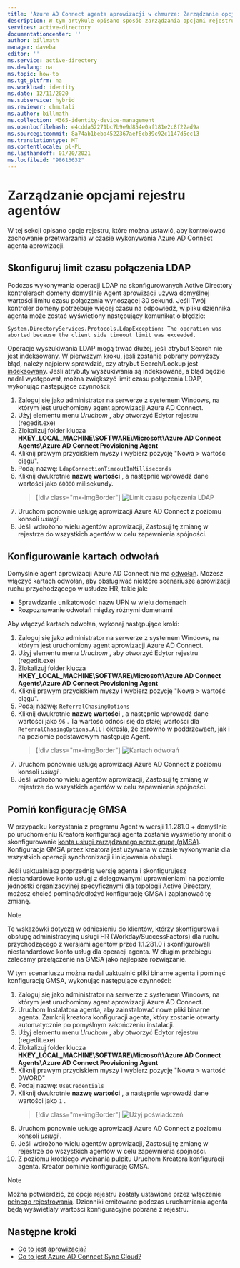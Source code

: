 ```yaml
---
title: 'Azure AD Connect agenta aprowizacji w chmurze: Zarządzanie opcjami rejestru | Microsoft Docs'
description: W tym artykule opisano sposób zarządzania opcjami rejestru w Azure AD Connect agenta aprowizacji w chmurze.
services: active-directory
documentationcenter: ''
author: billmath
manager: daveba
editor: ''
ms.service: active-directory
ms.devlang: na
ms.topic: how-to
ms.tgt_pltfrm: na
ms.workload: identity
ms.date: 12/11/2020
ms.subservice: hybrid
ms.reviewer: chmutali
ms.author: billmath
ms.collection: M365-identity-device-management
ms.openlocfilehash: e4cdda52271bc7b9e9d854e0af181e2c8f22ad9a
ms.sourcegitcommit: 8a74ab1beba4522367aef8cb39c92c1147d5ec13
ms.translationtype: MT
ms.contentlocale: pl-PL
ms.lasthandoff: 01/20/2021
ms.locfileid: "98613632"
---
```

# <a name="manage-agent-registry-options"></a>Zarządzanie opcjami rejestru agentów

W tej sekcji opisano opcje rejestru, które można ustawić, aby kontrolować zachowanie przetwarzania w czasie wykonywania Azure AD Connect agenta aprowizacji. 

## <a name="configure-ldap-connection-timeout"></a>Skonfiguruj limit czasu połączenia LDAP
Podczas wykonywania operacji LDAP na skonfigurowanych Active Directory kontrolerach domeny domyślnie Agent aprowizacji używa domyślnej wartości limitu czasu połączenia wynoszącej 30 sekund. Jeśli Twój kontroler domeny potrzebuje więcej czasu na odpowiedź, w pliku dziennika agenta może zostać wyświetlony następujący komunikat o błędzie: 

`
System.DirectoryServices.Protocols.LdapException: The operation was aborted because the client side timeout limit was exceeded.
`

Operacje wyszukiwania LDAP mogą trwać dłużej, jeśli atrybut Search nie jest indeksowany. W pierwszym kroku, jeśli zostanie pobrany powyższy błąd, należy najpierw sprawdzić, czy atrybut Search/Lookup jest [indeksowany](https://docs.microsoft.com/windows/win32/ad/indexed-attributes). Jeśli atrybuty wyszukiwania są indeksowane, a błąd będzie nadal występował, można zwiększyć limit czasu połączenia LDAP, wykonując następujące czynności: 

1. Zaloguj się jako administrator na serwerze z systemem Windows, na którym jest uruchomiony agent aprowizacji Azure AD Connect.
1. Użyj elementu menu *Uruchom* , aby otworzyć Edytor rejestru (regedit.exe) 
1. Zlokalizuj folder klucza **HKEY_LOCAL_MACHINE\SOFTWARE\Microsoft\Azure AD Connect Agents\Azure AD Connect Provisioning Agent**
1. Kliknij prawym przyciskiem myszy i wybierz pozycję "Nowa > wartość ciągu".
1. Podaj nazwę: `LdapConnectionTimeoutInMilliseconds`
1. Kliknij dwukrotnie **nazwę wartości** , a następnie wprowadź dane wartości jako `60000` milisekundy.
    > [!div class="mx-imgBorder"]
    > ![Limit czasu połączenia LDAP](media/how-to-manage-registry-options/ldap-connection-timeout.png)
1. Uruchom ponownie usługę aprowizacji Azure AD Connect z poziomu konsoli *usługi* .
1. Jeśli wdrożono wielu agentów aprowizacji, Zastosuj tę zmianę w rejestrze do wszystkich agentów w celu zapewnienia spójności. 

## <a name="configure-referral-chasing"></a>Konfigurowanie kartach odwołań
Domyślnie agent aprowizacji Azure AD Connect nie ma [odwołań](https://docs.microsoft.com/windows/win32/ad/referrals). Możesz włączyć kartach odwołań, aby obsługiwać niektóre scenariusze aprowizacji ruchu przychodzącego w usłudze HR, takie jak: 
* Sprawdzanie unikatowości nazw UPN w wielu domenach
* Rozpoznawanie odwołań między różnymi domenami

Aby włączyć kartach odwołań, wykonaj następujące kroki:

1. Zaloguj się jako administrator na serwerze z systemem Windows, na którym jest uruchomiony agent aprowizacji Azure AD Connect.
1. Użyj elementu menu *Uruchom* , aby otworzyć Edytor rejestru (regedit.exe) 
1. Zlokalizuj folder klucza **HKEY_LOCAL_MACHINE\SOFTWARE\Microsoft\Azure AD Connect Agents\Azure AD Connect Provisioning Agent**
1. Kliknij prawym przyciskiem myszy i wybierz pozycję "Nowa > wartość ciągu".
1. Podaj nazwę: `ReferralChasingOptions`
1. Kliknij dwukrotnie **nazwę wartości** , a następnie wprowadź dane wartości jako `96` . Ta wartość odnosi się do stałej wartości dla `ReferralChasingOptions.All` i określa, że zarówno w poddrzewach, jak i na poziomie podstawowym następuje Agent. 
    > [!div class="mx-imgBorder"]
    > ![Kartach odwołań](media/how-to-manage-registry-options/referral-chasing.png)
1. Uruchom ponownie usługę aprowizacji Azure AD Connect z poziomu konsoli *usługi* .
1. Jeśli wdrożono wielu agentów aprowizacji, Zastosuj tę zmianę w rejestrze do wszystkich agentów w celu zapewnienia spójności.

## <a name="skip-gmsa-configuration"></a>Pomiń konfigurację GMSA
W przypadku korzystania z programu Agent w wersji 1.1.281.0 + domyślnie po uruchomieniu Kreatora konfiguracji agenta zostanie wyświetlony monit o skonfigurowanie [konta usługi zarządzanego przez grupę (gMSA)](/windows-server/security/group-managed-service-accounts/group-managed-service-accounts-overview). Konfiguracja GMSA przez kreatora jest używana w czasie wykonywania dla wszystkich operacji synchronizacji i inicjowania obsługi. 

Jeśli uaktualniasz poprzednią wersję agenta i skonfigurujesz niestandardowe konto usługi z delegowanymi uprawnieniami na poziomie jednostki organizacyjnej specyficznymi dla topologii Active Directory, możesz chcieć pominąć/odłożyć konfigurację GMSA i zaplanować tę zmianę. 

> [!NOTE]
> Te wskazówki dotyczą w odniesieniu do klientów, którzy skonfigurowali obsługę administracyjną usługi HR (Workday/SuccessFactors) dla ruchu przychodzącego z wersjami agentów przed 1.1.281.0 i skonfigurowali niestandardowe konto usług dla operacji agenta. W długim przebiegu zalecamy przełączenie na GMSA jako najlepsze rozwiązanie.  

W tym scenariuszu można nadal uaktualnić pliki binarne agenta i pominąć konfigurację GMSA, wykonując następujące czynności: 

1. Zaloguj się jako administrator na serwerze z systemem Windows, na którym jest uruchomiony agent aprowizacji Azure AD Connect.
1. Uruchom Instalatora agenta, aby zainstalować nowe pliki binarne agenta. Zamknij kreatora konfiguracji agenta, który zostanie otwarty automatycznie po pomyślnym zakończeniu instalacji. 
1. Użyj elementu menu *Uruchom* , aby otworzyć Edytor rejestru (regedit.exe) 
1. Zlokalizuj folder klucza **HKEY_LOCAL_MACHINE\SOFTWARE\Microsoft\Azure AD Connect Agents\Azure AD Connect Provisioning Agent**
1. Kliknij prawym przyciskiem myszy i wybierz pozycję "Nowa > wartość DWORD"
1. Podaj nazwę: `UseCredentials`
1. Kliknij dwukrotnie **nazwę wartości** , a następnie wprowadź dane wartości jako `1` .  
    > [!div class="mx-imgBorder"]
    > ![Użyj poświadczeń](media/how-to-manage-registry-options/use-credentials.png)
1. Uruchom ponownie usługę aprowizacji Azure AD Connect z poziomu konsoli *usługi* .
1. Jeśli wdrożono wielu agentów aprowizacji, Zastosuj tę zmianę w rejestrze do wszystkich agentów w celu zapewnienia spójności.
1. Z poziomu krótkiego wycinania pulpitu Uruchom Kreatora konfiguracji agenta. Kreator pominie konfigurację GMSA. 


> [!NOTE]
> Można potwierdzić, że opcje rejestru zostały ustawione przez włączenie [pełnego rejestrowania](how-to-troubleshoot.md#log-files). Dzienniki emitowane podczas uruchamiania agenta będą wyświetlały wartości konfiguracyjne pobrane z rejestru. 

## <a name="next-steps"></a>Następne kroki 

- [Co to jest aprowizacja?](what-is-provisioning.md)
- [Co to jest Azure AD Connect Sync Cloud?](what-is-cloud-sync.md)


